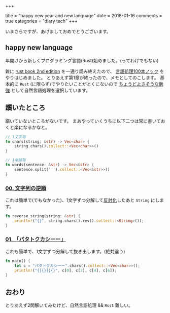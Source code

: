 +++

title = "happy new year and new language"
date = 2018-01-16
comments = true
categories = "diary tech"
+++

いまさらですが、あけましておめでとうございます。

## happy new language

年開けから新しくプログラミング言語(Rust)始めました。(ってわけでもない)

雑に [rust book 2nd edition](https://doc.rust-lang.org/book/second-edition/) を一通り読み終えたので、
[言語処理100本ノック](http://www.cl.ecei.tohoku.ac.jp/nlp100) をやりはじめました。
とりあえず第1章が終ったので、メモとしてのこします。
基本的に `Rust` (に限らず)でやりたいことがとくにないので
[ちょうどよさそうな勉強](http://yamasy1549.hateblo.jp/entry/2017/12/28/222631) として自然言語処理を選択しています。

## 躓いたところ

躓いていないところがないです。
まあやっていくうちに以下二つは常に書いておくと楽になるかなと。

```rust
// 1文字毎
fn chars(string: &str) -> Vec<char> {
    string.chars().collect::<Vec<char>>()
}

// 1単語毎
fn words(sentence: &str) -> Vec<&str> {
    sentence.split(' ').collect::<Vec<&str>>()
}
```

### [00. 文字列の逆順](http://www.cl.ecei.tohoku.ac.jp/nlp100/#sec00)
これは簡単で(でもなかった)、1文字ずつ分解して[反対化](https://doc.rust-lang.org/std/iter/trait.Iterator.html#method.rev)したあと `String` にします。

```rust
fn reverse_string(string: &str) {
    println!("{}", string.chars().rev().collect::<String>());
}
```

### [01. 「パタトクカシーー」](http://www.cl.ecei.tohoku.ac.jp/nlp100/#sec01)
これも簡単で、1文字ずつ分解して抜き出します。(絶対違う)

```rust
fn main() {
    let c = "パタトクカシーー".chars().collect::<Vec<char>>();
    println!("{}{}{}{}", c[0], c[2], c[4], c[6]);
}
```

## おわり
とりあえず2問解いてみたけど、自然言語処理 && `Rust` 難しい。
